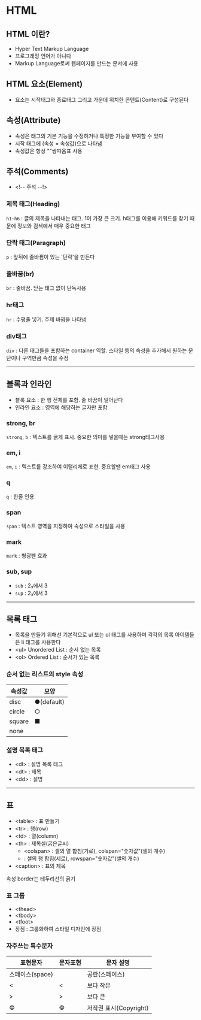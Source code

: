 # HTML
## HTML 이란?
- Hyper Text Markup Language
- 프로그래밍 언어가 아니다
- Markup Language로써 웹페이지를 만드는 문서에 사용

## HTML 요소(Element)
- 요소는 시작태그와 종료태그 그리고 가운데 위치한 콘텐트(Content)로 구성된다

## 속성(Attribute)
- 속성은 태그의 기본 기능을 수정하거나 특정한 기능을 부여할 수 있다
- 시작 태그에 (속성 = 속성값)으로 나타냄
- 속성값은 항상 ""쌍따옴표 사용

## 주석(Comments)
- \<!-- 주석 --!\>

### 제목 태그(Heading)
`h1~h6` : 글의 제목을 나타내는 태그. 1이 가장 큰 크기. h태그를 이용해 키워드를 찾기 때문에 정보와 검색에서 매우 중요한 태그

### 단락 태그(Paragraph)
`p` : 앞뒤에 줄바뀜이 있는 '단락'을 만든다

### 줄바꿈(br)
`br` : 줄바꿈. 닫는 태그 없이 단독사용

### hr태그
`hr` : 수평줄 넣기. 주제 바뀜을 나타냄

### div태그
`div` : 다른 태그들을 포함하는 container 역할. 스타일 등의 속성을 추가해서 원하는 문단이나 구역만큼 속성을 수정

---
## 블록과 인라인
- 블록 요소 : 한 행 전체를 포함. 줄 바꿈이 일어난다
- 인라인 요소 : 영역에 해당하는 글자만 포함

### strong, br
`strong`, `b` : 텍스트를 굵게 표시. 중요한 의미를 넣을때는 strong태그사용

### em, i
`em`, `i` : 텍스트를 강조하여 이탤리체로 표현. 중요할땐 em태그 사용

### q
`q` : 한줄 인용

### span
`span` : 텍스트 영역을 지정하여 속성으로 스타일을 사용

### mark
`mark` : 형광펜 효과

### sub, sup
- `sub` : 2₃에서 3
- `sup` : 2₃에서 3

---
## 목록 태그
- 목록을 만들기 위해선 기본적으로 ul 또는 ol 태그를 사용하며 각각의 목록 아이템들은 li 태그를 사용한다
- <ul\> Unordered List : 순서 없는 목록
- <ol\> Ordered List : 순서가 있는 목록

### 순서 없는 리스트의 style 속성
속성값 | 모양
--|--
disc | ●(default)
circle | ○
square | ■
none |

### 설명 목록 태그
- <dl\> : 설명 목록 태그
- <dt\> : 제목
- <dd\> : 설명

---
## 표
- <table\> : 표 만들기
- <tr\> : 행(row)
- <td\> : 열(column)
- <th\> : 제목셀(굵은글씨)
	- <colspan\> : 셀의 열 합침(가로), colspan="숫자값"(셀의 개수)
	- <rowspan> : 셀의 행 합침(세로), rowspan="숫자값"(셀의 개수)
- <caption\> : 표의 제목


속성 border는 테두리선의 굵기

### 표 그룹
- <thead\> 
- <tbody\>
- <tfoot\>
- 장점 : 그룹화하여 스타일 디자인에 장점

### 자주쓰는 특수문자
표현문자 | 문자표현 | 문자 설명
--|--|--
스페이스(space) | &nbsp; | 공란(스페이스)
\< | &lt; | 보다 작은
\> | &gt; | 보다 큰
© | &copy; | 저작권 표시(Copyright)
